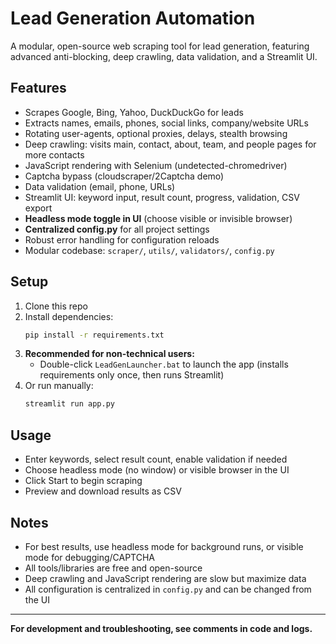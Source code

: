 # Lead Generation Automation

A modular, open-source web scraping tool for lead generation, featuring advanced anti-blocking, deep crawling, data validation, and a Streamlit UI.

## Features
- Scrapes Google, Bing, Yahoo, DuckDuckGo for leads
- Extracts names, emails, phones, social links, company/website URLs
- Rotating user-agents, optional proxies, delays, stealth browsing
- Deep crawling: visits main, contact, about, team, and people pages for more contacts
- JavaScript rendering with Selenium (undetected-chromedriver)
- Captcha bypass (cloudscraper/2Captcha demo)
- Data validation (email, phone, URLs)
- Streamlit UI: keyword input, result count, progress, validation, CSV export
- **Headless mode toggle in UI** (choose visible or invisible browser)
- **Centralized config.py** for all project settings
- Robust error handling for configuration reloads
- Modular codebase: `scraper/`, `utils/`, `validators/`, `config.py`

## Setup
1. Clone this repo
2. Install dependencies:
   ```bash
   pip install -r requirements.txt
   ```
3. **Recommended for non-technical users:**
   - Double-click `LeadGenLauncher.bat` to launch the app (installs requirements only once, then runs Streamlit)
4. Or run manually:
   ```bash
   streamlit run app.py
   ```

## Usage
- Enter keywords, select result count, enable validation if needed
- Choose headless mode (no window) or visible browser in the UI
- Click Start to begin scraping
- Preview and download results as CSV

## Notes
- For best results, use headless mode for background runs, or visible mode for debugging/CAPTCHA
- All tools/libraries are free and open-source
- Deep crawling and JavaScript rendering are slow but maximize data
- All configuration is centralized in `config.py` and can be changed from the UI

---

**For development and troubleshooting, see comments in code and logs.** 